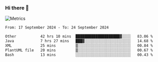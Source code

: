 ### Hi there 👋

![Metrics](https://github.com/radoapx/radoapx/blob/main/github-metrics.svg)

<!--START_SECTION:waka-->

```txt
From: 17 September 2024 - To: 24 September 2024

Other           42 hrs 10 mins  ████████████████████▓░░░░   83.06 %
Java            7 hrs 27 mins   ███▓░░░░░░░░░░░░░░░░░░░░░   14.68 %
XML             25 mins         ▒░░░░░░░░░░░░░░░░░░░░░░░░   00.84 %
PlantUML file   20 mins         ▒░░░░░░░░░░░░░░░░░░░░░░░░   00.67 %
Bash            13 mins         ░░░░░░░░░░░░░░░░░░░░░░░░░   00.43 %
```

<!--END_SECTION:waka-->

<!--
**radoapx/radoapx** is a ✨ _special_ ✨ repository because its `README.md` (this file) appears on your GitHub profile.

Here are some ideas to get you started:

- 🔭 I’m currently working on ...
- 🌱 I’m currently learning ...
- 👯 I’m looking to collaborate on ...
- 🤔 I’m looking for help with ...
- 💬 Ask me about ...
- 📫 How to reach me: ...
- 😄 Pronouns: ...
- ⚡ Fun fact: ...
-->
